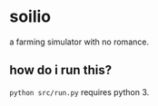# soilio
a farming simulator with no romance.

## how do i run this?
`python src/run.py`
requires python 3.
